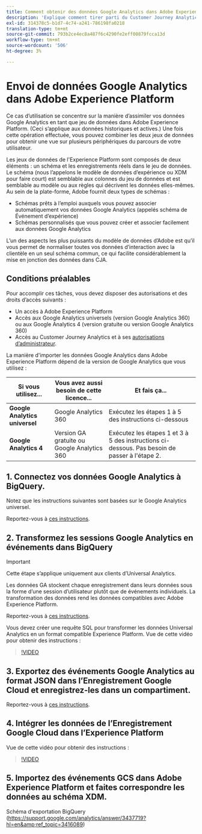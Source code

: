```yaml
---
title: Comment obtenir des données Google Analytics dans Adobe Experience Platform pour analyse en Customer Journey Analytics (CJA)
description: 'Explique comment tirer parti du Customer Journey Analytics (CJA) pour intégrer vos Google Analytics et vos données de base de feu dans Adobe Experience Platform. '
exl-id: 314378c5-b1d7-4c74-a241-786198fa0218
translation-type: tm+mt
source-git-commit: 793b2ce4ec8a487f6c4290fe2eff00879fcca13d
workflow-type: tm+mt
source-wordcount: '506'
ht-degree: 3%

---
```



# Envoi de données Google Analytics dans Adobe Experience Platform

Ce cas d’utilisation se concentre sur la manière d’assimiler vos données Google Analytics en tant que jeu de données dans Adobe Experience Platform. (Ceci s’applique aux données historiques et actives.) Une fois cette opération effectuée, vous pouvez combiner les deux jeux de données pour obtenir une vue sur plusieurs périphériques du parcours de votre utilisateur.

Les jeux de données de l&#39;Experience Platform sont composés de deux éléments : un schéma et les enregistrements réels dans le jeu de données. Le schéma (nous l’appelons le modèle de données d’expérience ou XDM pour faire court) est semblable aux colonnes du jeu de données et est semblable au modèle ou aux règles qui décrivent les données elles-mêmes. Au sein de la plate-forme, Adobe fournit deux types de schémas :

* Schémas prêts à l’emploi auxquels vous pouvez associer automatiquement vos données Google Analytics (appelés schéma de Événement d’expérience)
* Schémas personnalisés que vous pouvez créer et associer facilement aux données Google Analytics

L’un des aspects les plus puissants du modèle de données d’Adobe est qu’il vous permet de normaliser toutes vos données d’interaction avec la clientèle en un seul schéma commun, ce qui facilite considérablement la mise en jonction des données dans CJA.

## Conditions préalables

Pour accomplir ces tâches, vous devez disposer des autorisations et des droits d’accès suivants :

* Un accès à Adobe Experience Platform
* Accès aux Google Analytics universels (version Google Analytics 360) ou aux Google Analytics 4 (version gratuite ou version Google Analytics 360)
* Accès au Customer Journey Analytics et à ses [autorisations d’administrateur](https://experienceleague.adobe.com/docs/analytics-platform/using/cja-overview/cja-overview.html?lang=fr-FR#admin-access-permissions).

La manière d&#39;importer les données Google Analytics dans Adobe Experience Platform dépend de la version de Google Analytics que vous utilisez :

| Si vous utilisez... | Vous avez aussi besoin de cette licence... | Et fais ça... |
| --- | --- | --- |
| **Google Analytics universel** | Google Analytics 360 | Exécutez les étapes 1 à 5 des instructions ci-dessous |
| **Google Analytics 4** | Version GA gratuite ou Google Analytics 360 | Exécutez les étapes 1 et 3 à 5 des instructions ci-dessous. Pas besoin de passer à l&#39;étape 2. |

## 1. Connectez vos données Google Analytics à BigQuery.

Notez que les instructions suivantes sont basées sur le Google Analytics universel.

Reportez-vous à [ces instructions](https://support.google.com/analytics/answer/3416092?hl=en).

## 2. Transformez les sessions Google Analytics en événements dans BigQuery

>[!IMPORTANT]
>
>Cette étape s’applique uniquement aux clients d’Universal Analytics.

Les données GA stockent chaque enregistrement dans leurs données sous la forme d’une session d’utilisateur plutôt que de événements individuels. La transformation des données rend les données compatibles avec Adobe Experience Platform.

Reportez-vous à [ces instructions](https://support.google.com/analytics/answer/3437618?hl=en).

Vous devez créer une requête SQL pour transformer les données Universal Analytics en un format compatible Experience Platform. Vue de cette vidéo pour obtenir des instructions :

>[!VIDEO](https://video.tv.adobe.com/v/332634)

## 3. Exportez des événements Google Analytics au format JSON dans l’Enregistrement Google Cloud et enregistrez-les dans un compartiment.

Reportez-vous à [ces instructions](https://support.google.com/analytics/answer/3437719?hl=en&amp;ref_topic=3416089).

## 4. Intégrer les données de l’Enregistrement Google Cloud dans l’Experience Platform

Vue de cette vidéo pour obtenir des instructions :

>[!VIDEO](https://video.tv.adobe.com/v/332641)

## 5. Importez des événements GCS dans Adobe Experience Platform et faites correspondre les données au schéma XDM.

Schéma d&#39;exportation BigQuery (https://support.google.com/analytics/answer/3437719?hl=en&amp;ref_topic=3416089)
